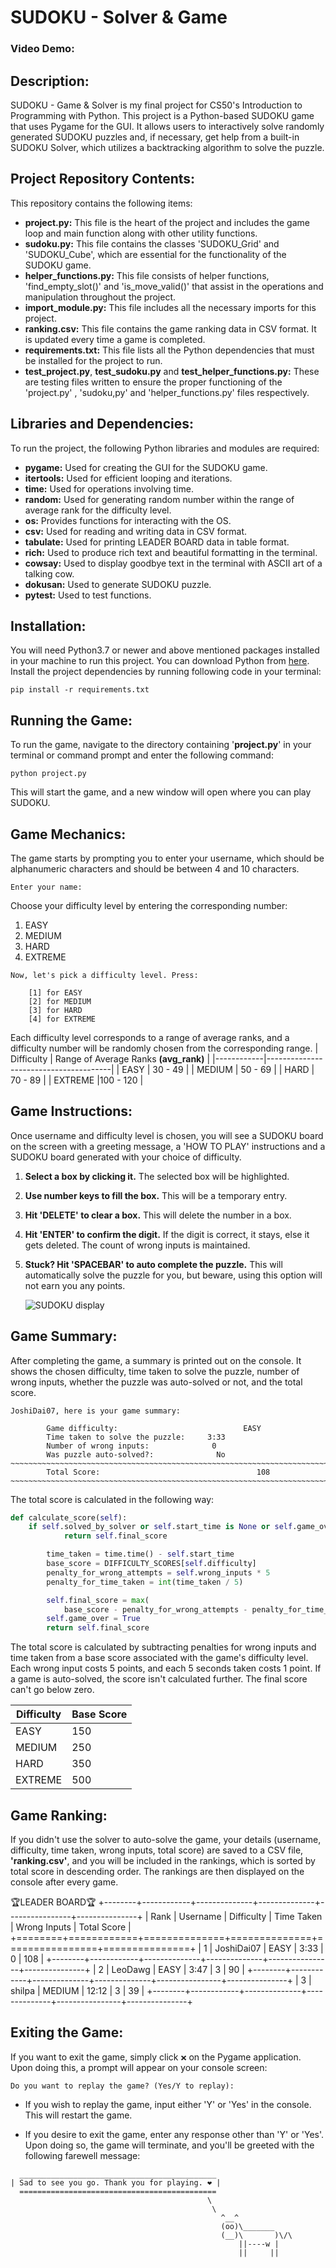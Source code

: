 # **SUDOKU - Solver & Game**

### **Video Demo:**

## **Description:**

SUDOKU - Game & Solver is my final project for CS50's Introduction to Programming with Python.
This project is a Python-based SUDOKU game that uses Pygame for the GUI. It allows users to interactively solve randomly generated SUDOKU puzzles and, if necessary, get help from a built-in SUDOKU Solver, which utilizes a backtracking algorithm to solve the puzzle.

## **Project Repository Contents:**

This repository contains the following items:

- **project.py:** This file is the heart of the project and includes the game loop and main function along with other utility functions.
- **sudoku.py:** This file contains the classes 'SUDOKU_Grid' and 'SUDOKU_Cube', which are essential for the functionality of the SUDOKU game.
- **helper_functions.py:** This file consists of helper functions, 'find_empty_slot()' and 'is_move_valid()' that assist in the operations and manipulation throughout the project.
- **import_module.py:** This file includes all the necessary imports for this project.
- **ranking.csv:** This file contains the game ranking data in CSV format. It is updated every time a game is completed.
- **requirements.txt:** This file lists all the Python dependencies that must be installed for the project to run.
- **test_project.py**, **test_sudoku.py** and **test_helper_functions.py:** These are testing files written to ensure the proper functioning of the 'project.py' , 'sudoku,py' and 'helper_functions.py' files respectively.

## **Libraries and Dependencies:**

To run the project, the following Python libraries and modules are required:

- **pygame:** Used for creating the GUI for the SUDOKU game.
- **itertools:** Used for efficient looping and iterations.
- **time:** Used for operations involving time.
- **random:** Used for generating random number within the range of average rank for the difficulty level.
- **os:** Provides functions for interacting with the OS.
- **csv:** Used for reading and writing data in CSV format.
- **tabulate:** Used for printing LEADER BOARD data in table format.
- **rich:** Used to produce rich text and beautiful formatting in the terminal.
- **cowsay:** Used to display goodbye text in the terminal with ASCII art of a talking cow.
- **dokusan:** Used to generate SUDOKU puzzle.
- **pytest:** Used to test functions.

## **Installation:**

You will need Python3.7 or newer and above mentioned packages installed in your machine to run this project. You can download Python from [here](https://www.python.org/downloads/).
Install the project dependencies by running following code in your terminal:

```
pip install -r requirements.txt
```

## **Running the Game:**

To run the game, navigate to the directory containing '**project.py**' in your terminal or command prompt and enter the following command:

```
python project.py
```

This will start the game, and a new window will open where you can play SUDOKU.

## **Game Mechanics:**

The game starts by prompting you to enter your username, which should be alphanumeric characters and should be between 4 and 10 characters.

```
Enter your name:
```

Choose your difficulty level by entering the corresponding number:

1. EASY
2. MEDIUM
3. HARD
4. EXTREME

```
Now, let's pick a difficulty level. Press:

    [1] for EASY
    [2] for MEDIUM
    [3] for HARD
    [4] for EXTREME
```

Each difficulty level corresponds to a range of average ranks, and a difficulty number will be randomly chosen from the corresponding range.
| Difficulty | Range of Average Ranks **(avg_rank)** |
|------------|---------------------------------------|
| EASY | 30 - 49 |
| MEDIUM | 50 - 69 |
| HARD | 70 - 89 |
| EXTREME |100 - 120 |

## **Game Instructions:**

Once username and difficulty level is chosen, you will see a SUDOKU board on the screen with a greeting message, a 'HOW TO PLAY' instructions and a SUDOKU board generated with your choice of difficulty.

1. **Select a box by clicking it.** The selected box will be highlighted.
2. **Use number keys to fill the box.** This will be a temporary entry.
3. **Hit 'DELETE' to clear a box.** This will delete the number in a box.
4. **Hit 'ENTER' to confirm the digit.** If the digit is correct, it stays, else it gets deleted. The count of wrong inputs is maintained.
5. **Stuck? Hit 'SPACEBAR' to auto complete the puzzle.** This will automatically solve the puzzle for you, but beware, using this option will not earn you any points.

   ![SUDOKU display](/project/example_SUDOKU_display.png)

## **Game Summary:**

After completing the game, a summary is printed out on the console. It shows the chosen difficulty, time taken to solve the puzzle, number of wrong inputs, whether the puzzle was auto-solved or not, and the total score.

```
JoshiDai07, here is your game summary:

        Game difficulty:                            EASY
        Time taken to solve the puzzle:     3:33
        Number of wrong inputs:              0
        Was puzzle auto-solved?:              No
~~~~~~~~~~~~~~~~~~~~~~~~~~~~~~~~~~~~~~~~~~~~~~~~~~~~~~~~~~~~~~~~~~~~~~~~~~~~~~~~~~~~~~~~~~~~~~~~~~~~
        Total Score:                                   108
~~~~~~~~~~~~~~~~~~~~~~~~~~~~~~~~~~~~~~~~~~~~~~~~~~~~~~~~~~~~~~~~~~~~~~~~~~~~~~~~~~~~~~~~~~~~~~~~~~~~
```

The total score is calculated in the following way:

```python
def calculate_score(self):
    if self.solved_by_solver or self.start_time is None or self.game_over:
            return self.final_score

        time_taken = time.time() - self.start_time
        base_score = DIFFICULTY_SCORES[self.difficulty]
        penalty_for_wrong_attempts = self.wrong_inputs * 5
        penalty_for_time_taken = int(time_taken / 5)

        self.final_score = max(
            base_score - penalty_for_wrong_attempts - penalty_for_time_taken, 0)
        self.game_over = True
        return self.final_score
```

The total score is calculated by subtracting penalties for wrong inputs and time taken from a base score associated with the game's difficulty level. Each wrong input costs 5 points, and each 5 seconds taken costs 1 point. If a game is auto-solved, the score isn't calculated further. The final score can't go below zero.

| Difficulty | Base Score |
| ---------- | ---------- |
| EASY       | 150        |
| MEDIUM     | 250        |
| HARD       | 350        |
| EXTREME    | 500        |

## **Game Ranking:**

If you didn't use the solver to auto-solve the game, your details (username, difficulty, time taken, wrong inputs, total score) are saved to a CSV file, **'ranking.csv'**, and you will be included in the rankings, which is sorted by total score in descending order. The rankings are then displayed on the console after every game.

🏆LEADER BOARD🏆
+--------+------------+--------------+--------------+----------------+---------------+
| Rank | Username | Difficulty | Time Taken | Wrong Inputs | Total Score |
+========+============+==============+==============+================+===============+
| 1 | JoshiDai07 | EASY | 3:33 | 0 | 108 |
+--------+------------+--------------+--------------+----------------+---------------+
| 2 | LeoDawg | EASY | 3:47 | 3 | 90 |
+--------+------------+--------------+--------------+----------------+---------------+
| 3 | shilpa | MEDIUM | 12:12 | 3 | 39 |
+--------+------------+--------------+--------------+----------------+---------------+

## **Exiting the Game:**

If you want to exit the game, simply click `❌` on the Pygame application. Upon doing this, a prompt will appear on your console screen:

```
Do you want to replay the game? (Yes/Y to replay):
```

- If you wish to replay the game, input either 'Y' or 'Yes' in the console. This will restart the game.

- If you desire to exit the game, enter any response other than 'Y' or 'Yes'. Upon doing so, the game will terminate, and you'll be greeted with the following farewell message:

```
  ____________________________________________
| Sad to see you go. Thank you for playing. ❤️ |
  ============================================
                                            \
                                             \
                                               ^__^
                                               (oo)\_______
                                               (__)\       )\/\
                                                   ||----w |
                                                   ||     ||

```
